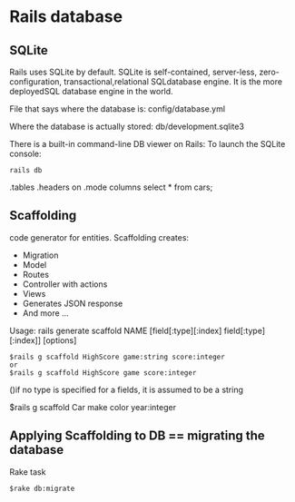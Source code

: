 
# Rails database

## SQLite
Rails uses SQLite by default.
SQLite is self-contained, server-less, zero-configuration, transactional,relational SQLdatabase engine. It is the more deployedSQL database engine in the world.

File that says where the database is:
config/database.yml

Where the database is actually stored:
db/development.sqlite3

There is a built-in command-line DB viewer on Rails:
To launch the SQLite console:
```shell
rails db
```

.tables
.headers on
.mode columns
select * from cars;


## Scaffolding
code generator for entities.
Scaffolding creates:
+ Migration
+ Model
+ Routes
+ Controller with actions
+ Views
+ Generates JSON response
+ And more ...

Usage:
rails generate scaffold NAME [field[:type][:index] field[:type][:index]] [options]

```shell
$rails g scaffold HighScore game:string score:integer
or
$rails g scaffold HighScore game score:integer
```
()if no type is specified for a fields, it is assumed to be a string

$rails g scaffold Car make color year:integer

## Applying Scaffolding to DB == migrating the database
Rake task
```shell
$rake db:migrate
```